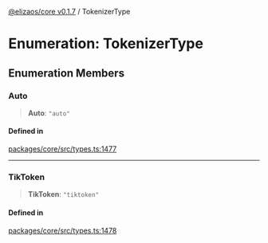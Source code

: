 [@elizaos/core v0.1.7](../index.md) / TokenizerType

# Enumeration: TokenizerType

## Enumeration Members

### Auto

> **Auto**: `"auto"`

#### Defined in

[packages/core/src/types.ts:1477](https://github.com/JoeyKhd/eliza/blob/main/packages/core/src/types.ts#L1477)

***

### TikToken

> **TikToken**: `"tiktoken"`

#### Defined in

[packages/core/src/types.ts:1478](https://github.com/JoeyKhd/eliza/blob/main/packages/core/src/types.ts#L1478)
